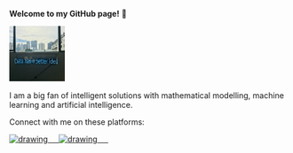 **Welcome to my GitHub page!** :wave:

<img src="https://raw.githubusercontent.com/DanielWeller/DanielWeller/main/data.jpg" width="100" height="100">

I am a big fan of intelligent solutions with mathematical modelling, machine learning and artificial intelligence.

Connect with me on these platforms:

<a href="https://www.linkedin.com/in/danielweller24/?locale=en_US"><img src="https://res.cloudinary.com/importdata/image/upload/v1595012354/linkedin_t9qiwy.png" alt="drawing" width="100"/> &nbsp;&nbsp;&nbsp;&nbsp;<a href="https://stackoverflow.com/users/15207535/daniel-weller?tab=profile"><img src="https://miro.medium.com/max/1200/0*UEtwA2ask7vQYW06.png" alt="drawing" width="100"/> &nbsp;&nbsp;&nbsp;&nbsp;

